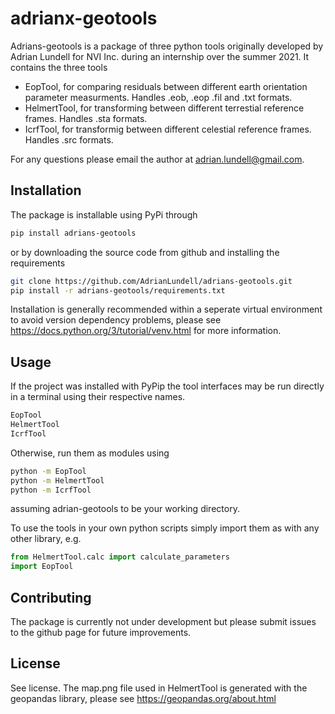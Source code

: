 # adrianx-geotools
Adrians-geotools is a package of three python tools originally developed by Adrian Lundell for NVI Inc. during an internship over the summer 2021.
It contains the three tools 

- EopTool, for comparing residuals between different earth orientation parameter measurments. Handles .eob, .eop .fil and .txt formats.
- HelmertTool, for transforming between different terrestial reference frames. Handles .sta formats.
- IcrfTool, for transformig between different celestial reference frames. Handles .src formats.

For any questions please email the author at adrian.lundell@gmail.com.

## Installation 
The package is installable using PyPi through

```bash
pip install adrians-geotools
```

or by downloading the source code from github and installing the requirements

```bash
git clone https://github.com/AdrianLundell/adrians-geotools.git
pip install -r adrians-geotools/requirements.txt
```

Installation is generally recommended within a seperate virtual environment to avoid version dependency problems, please see https://docs.python.org/3/tutorial/venv.html for more information.


## Usage 
If the project was installed with PyPip the tool interfaces may be run directly in a terminal using their respective names. 

```bash
EopTool
HelmertTool
IcrfTool
```

Otherwise, run them as modules using

```bash
python -m EopTool
python -m HelmertTool
python -m IcrfTool
```

assuming adrian-geotools to be your working directory. 

To use the tools in your own python scripts simply import them as with any other library, e.g.

```python
from HelmertTool.calc import calculate_parameters
import EopTool  
```

## Contributing 

The package is currently not under development but please submit issues to the github page for future improvements.

## License 

See license. The map.png file used in HelmertTool is generated with the geopandas library, please see https://geopandas.org/about.html
